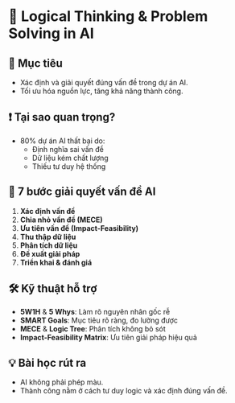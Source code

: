 # 📘 Logical Thinking & Problem Solving in AI

## 🎯 Mục tiêu
- Xác định và giải quyết đúng vấn đề trong dự án AI.
- Tối ưu hóa nguồn lực, tăng khả năng thành công.

## ❗ Tại sao quan trọng?
- 80% dự án AI thất bại do:
  - Định nghĩa sai vấn đề
  - Dữ liệu kém chất lượng
  - Thiếu tư duy hệ thống

## 🔁 7 bước giải quyết vấn đề AI
1. **Xác định vấn đề**
2. **Chia nhỏ vấn đề (MECE)**
3. **Ưu tiên vấn đề (Impact-Feasibility)**
4. **Thu thập dữ liệu**
5. **Phân tích dữ liệu**
6. **Đề xuất giải pháp**
7. **Triển khai & đánh giá**

## 🛠️ Kỹ thuật hỗ trợ
- **5W1H** & **5 Whys**: Làm rõ nguyên nhân gốc rễ
- **SMART Goals**: Mục tiêu rõ ràng, đo lường được
- **MECE** & **Logic Tree**: Phân tích không bỏ sót
- **Impact-Feasibility Matrix**: Ưu tiên giải pháp hiệu quả

## 💡 Bài học rút ra
- AI không phải phép màu.
- Thành công nằm ở cách tư duy logic và xác định đúng vấn đề.
